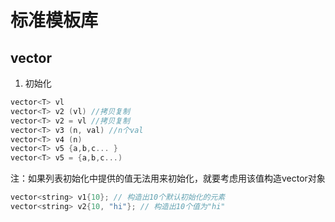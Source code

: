 # 标准模板库
## vector
1. 初始化
```C
vector<T> vl
vector<T> v2 (vl) //拷贝复制
vector<T> v2 = vl //拷贝复制
vector<T> v3 (n, val) //n个val
vector<T> v4 (n)
vector<T> v5 {a,b,c... }
vector<T> v5 = {a,b,c...)
```
注：如果列表初始化中提供的值无法用来初始化，就要考虑用该值构造vector对象
```C
vector<string> v1{10}; // 构造出10个默认初始化的元素
vector<string> v2{10, "hi"}; // 构造出10个值为"hi"
```